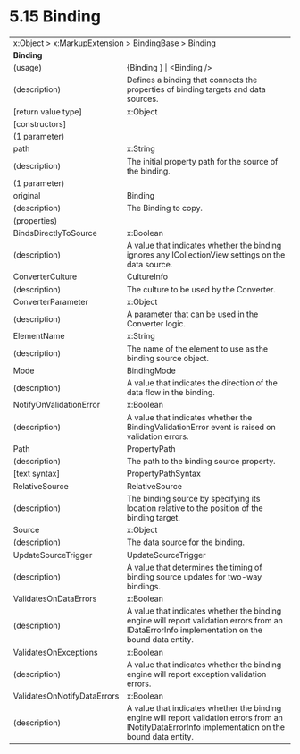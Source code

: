 <html dir="LTR" xmlns:mshelp="http://msdn.microsoft.com/mshelp" xmlns:ddue="http://ddue.schemas.microsoft.com/authoring/2003/5" xmlns:xlink="http://www.w3.org/1999/xlink" xmlns:tool="http://www.microsoft.com/tooltip">

<body>
 <input type="hidden" id="userDataCache" class="userDataStyle">
 <input type="hidden" id="hiddenScrollOffset">
 <img id="dropDownImage" style="display:none; height:0; width:0;" src="../local/drpdown.gif">
 <img id="dropDownHoverImage" style="display:none; height:0; width:0;" src="../local/drpdown_orange.gif">
 <img id="collapseImage" style="display:none; height:0; width:0;" src="../local/collapse.gif">
 <img id="expandImage" style="display:none; height:0; width:0;" src="../local/exp.gif">
 <img id="collapseAllImage" style="display:none; height:0; width:0;" src="../local/collall.gif">
 <img id="expandAllImage" style="display:none; height:0; width:0;" src="../local/expall.gif">
 <img id="copyImage" style="display:none; height:0; width:0;" src="../local/copycode.gif">
 <img id="copyHoverImage" style="display:none; height:0; width:0;" src="../local/copycodeHighlight.gif">
 <div id="header"><h1 class="heading">5.15 Binding</h1></div>

 <div id="mainSection">
 <div id="mainBody">
 <div id="allHistory" class="saveHistory" onsave="saveAll()" onload="loadAll()"></div>
 <p xmlns:wsd="http://wsdev.schemas.microsoft.com/authoring/2008/2" xmlns:msxsl="urn:schemas-microsoft-com:xslt" xmlns:script="urn:script" xmlns:build="urn:build">
 </p>
 <div id="sectionSection0" class="section" name="collapseableSection">
 <content xmlns="http://ddue.schemas.microsoft.com/authoring/2003/5" xmlns:wsd="http://wsdev.schemas.microsoft.com/authoring/2008/2" xmlns:msxsl="urn:schemas-microsoft-com:xslt" xmlns:script="urn:script" xmlns:build="urn:build">
 </content>
 </div>
 <div id="sectionSection1" class="section" name="collapseableSection">
 <content xmlns="http://ddue.schemas.microsoft.com/authoring/2003/5" xmlns:wsd="http://wsdev.schemas.microsoft.com/authoring/2008/2" xmlns:msxsl="urn:schemas-microsoft-com:xslt" xmlns:script="urn:script" xmlns:build="urn:build">
 <table class="ProtocolAuthoredTable" xmlns="">
 <tr><td colspan="2">
<mshelp:link keywords="55aacd72-e114-4aa1-b774-3f7ded5e1f7d" tabindex="0">x:Object</mshelp:link> &gt; <mshelp:link keywords="5ab9bce7-c54d-40bb-86b5-da7970e97ede" tabindex="0">x:MarkupExtension</mshelp:link> &gt; <mshelp:link keywords="2cc20017-a8ea-4dc0-9dcb-b0c41028e1e8" tabindex="0">BindingBase</mshelp:link> &gt; <mshelp:link keywords="1f0a8b0f-4552-455b-85ea-59f20568e1f7" tabindex="0">Binding</mshelp:link> </td>
 </tr>
 <tr><td colspan="2">
 <b>Binding</b> </td>
 </tr>
 <tr><td><div class="indent0">(usage)</div></td>
 <td>{Binding } | &lt;Binding /&gt;</td>
 </tr>
 <tr><td><div class="indent0">(description)</div></td>
 <td>Defines a binding that connects the properties of binding targets and data sources.</td>
 </tr>
 <tr><td><div class="indent0">[return value type]</div></td>
 <td><mshelp:link keywords="55aacd72-e114-4aa1-b774-3f7ded5e1f7d" tabindex="0">x:Object</mshelp:link></td>
 </tr>
 <tr><td><div class="indent0">[constructors]</div></td>
 <td></td>
 </tr>
 <tr><td><div class="indent2">(1 parameter)</div></td>
 <td></td>
 </tr>
 <tr><td><div class="indent3">path</div></td>
 <td><mshelp:link keywords="30ea7178-ce7a-4906-8301-73d527dfd30d" tabindex="0">x:String</mshelp:link></td>
 </tr>
 <tr><td><div class="indent4">(description)</div></td>
 <td>The initial property path for the source of the binding.</td>
 </tr>
 <tr><td><div class="indent2">(1 parameter)</div></td>
 <td></td>
 </tr>
 <tr><td><div class="indent3">original</div></td>
 <td><mshelp:link keywords="1f0a8b0f-4552-455b-85ea-59f20568e1f7" tabindex="0">Binding</mshelp:link></td>
 </tr>
 <tr><td><div class="indent4">(description)</div></td>
 <td>The Binding to copy.</td>
 </tr>
 <tr><td><div class="indent0">(properties)</div></td>
 <td></td>
 </tr>
 <tr><td><div class="indent2">BindsDirectlyToSource</div></td>
 <td><mshelp:link keywords="c052ee98-5d1a-451f-98f3-838ac0dca971" tabindex="0">x:Boolean</mshelp:link></td>
 </tr>
 <tr><td><div class="indent4">(description)</div></td>
 <td>A value that indicates whether the binding ignores any ICollectionView settings on the data source.</td>
 </tr>
 <tr><td><div class="indent2">ConverterCulture</div></td>
 <td><mshelp:link keywords="c26efdd0-9060-4d63-bebc-91b4f8fbf138" tabindex="0">CultureInfo</mshelp:link></td>
 </tr>
 <tr><td><div class="indent4">(description)</div></td>
 <td>The culture to be used by the Converter.</td>
 </tr>
 <tr><td><div class="indent2">ConverterParameter</div></td>
 <td><mshelp:link keywords="55aacd72-e114-4aa1-b774-3f7ded5e1f7d" tabindex="0">x:Object</mshelp:link></td>
 </tr>
 <tr><td><div class="indent4">(description)</div></td>
 <td>A parameter that can be used in the Converter logic.</td>
 </tr>
 <tr><td><div class="indent2">ElementName</div></td>
 <td><mshelp:link keywords="30ea7178-ce7a-4906-8301-73d527dfd30d" tabindex="0">x:String</mshelp:link></td>
 </tr>
 <tr><td><div class="indent4">(description)</div></td>
 <td>The name of the element to use as the binding source object.</td>
 </tr>
 <tr><td><div class="indent2">Mode</div></td>
 <td><mshelp:link keywords="42e5b5e0-78ff-4110-bbe1-32d7ae2ce19d" tabindex="0">BindingMode</mshelp:link></td>
 </tr>
 <tr><td><div class="indent4">(description)</div></td>
 <td>A value that indicates the direction of the data flow in the binding.</td>
 </tr>
 <tr><td><div class="indent2">NotifyOnValidationError</div></td>
 <td><mshelp:link keywords="c052ee98-5d1a-451f-98f3-838ac0dca971" tabindex="0">x:Boolean</mshelp:link></td>
 </tr>
 <tr><td><div class="indent4">(description)</div></td>
 <td>A value that indicates whether the BindingValidationError event is raised on validation errors.</td>
 </tr>
 <tr><td><div class="indent2">Path</div></td>
 <td><mshelp:link keywords="6d719e1b-427e-4b79-93c2-d4a86fa2dfe6" tabindex="0">PropertyPath</mshelp:link></td>
 </tr>
 <tr><td><div class="indent4">(description)</div></td>
 <td>The path to the binding source property.</td>
 </tr>
 <tr><td><div class="indent4">[text syntax]</div></td>
 <td><mshelp:link keywords="a0135f32-ea03-4467-840d-f142c5c32afc" tabindex="0">PropertyPathSyntax</mshelp:link></td>
 </tr>
 <tr><td><div class="indent2">RelativeSource</div></td>
 <td><mshelp:link keywords="23b284ed-ce9e-4644-b4f5-8057eaa8dad0" tabindex="0">RelativeSource</mshelp:link></td>
 </tr>
 <tr><td><div class="indent4">(description)</div></td>
 <td>The binding source by specifying its location relative to the position of the binding target.</td>
 </tr>
 <tr><td><div class="indent2">Source</div></td>
 <td><mshelp:link keywords="55aacd72-e114-4aa1-b774-3f7ded5e1f7d" tabindex="0">x:Object</mshelp:link></td>
 </tr>
 <tr><td><div class="indent4">(description)</div></td>
 <td>The data source for the binding.</td>
 </tr>
 <tr><td><div class="indent2">UpdateSourceTrigger</div></td>
 <td><mshelp:link keywords="74c0abdf-b76b-4cde-b72e-3e26fbb74038" tabindex="0">UpdateSourceTrigger</mshelp:link></td>
 </tr>
 <tr><td><div class="indent4">(description)</div></td>
 <td>A value that determines the timing of binding source updates for two-way bindings.</td>
 </tr>
 <tr><td><div class="indent2">ValidatesOnDataErrors</div></td>
 <td><mshelp:link keywords="c052ee98-5d1a-451f-98f3-838ac0dca971" tabindex="0">x:Boolean</mshelp:link></td>
 </tr>
 <tr><td><div class="indent4">(description)</div></td>
 <td>A value that indicates whether the binding engine will report validation errors from an IDataErrorInfo implementation on the bound data entity.</td>
 </tr>
 <tr><td><div class="indent2">ValidatesOnExceptions</div></td>
 <td><mshelp:link keywords="c052ee98-5d1a-451f-98f3-838ac0dca971" tabindex="0">x:Boolean</mshelp:link></td>
 </tr>
 <tr><td><div class="indent4">(description)</div></td>
 <td>A value that indicates whether the binding engine will report exception validation errors.</td>
 </tr>
 <tr><td><div class="indent2">ValidatesOnNotifyDataErrors</div></td>
 <td><mshelp:link keywords="c052ee98-5d1a-451f-98f3-838ac0dca971" tabindex="0">x:Boolean</mshelp:link></td>
 </tr>
 <tr><td><div class="indent4">(description)</div></td>
 <td>A value that indicates whether the binding engine will report validation errors from an INotifyDataErrorInfo implementation on the bound data entity.</td>
 </tr>
</table>
 </content>
 </div>
 <!--[if gte IE 5]>
 <tool:tip element="languageFilterToolTip" avoidmouse="false"/>
 <![endif]-->
 </div>
 <a name="feedback"></a><span></span>
 </div>
</body></html>
